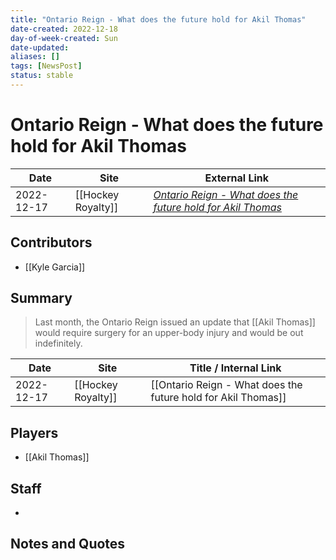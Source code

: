 ```yaml
---
title: "Ontario Reign - What does the future hold for Akil Thomas"
date-created: 2022-12-18
day-of-week-created: Sun
date-updated: 
aliases: []
tags: [NewsPost]
status: stable
---
```


# Ontario Reign - What does the future hold for Akil Thomas

| Date       | Site               | External Link                                                                                                                                                |
| ---------- | ------------------ | ------------------------------------------------------------------------------------------------------------------------------------------------------------ |
| 2022-12-17 | [[Hockey Royalty]] | [*Ontario Reign - What does the future hold for Akil Thomas*](https://hockeyroyalty.com/2022/12/17/ontario-reign-what-does-the-future-hold-for-akil-thomas/) |

## Contributors
- [[Kyle Garcia]]

## Summary
> Last month, the Ontario Reign issued an update that [[Akil Thomas]] would require surgery for an upper-body injury and would be out indefinitely.

| Date       | Site               | Title / Internal Link                                         |
| ---------- | ------------------ | ------------------------------------------------------------- |
| 2022-12-17 | [[Hockey Royalty]] | [[Ontario Reign - What does the future hold for Akil Thomas]] |

## Players
- [[Akil Thomas]]

## Staff
- 

## Notes and Quotes

